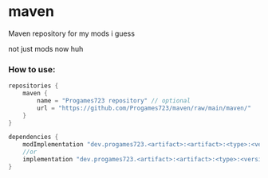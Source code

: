 # maven
Maven repository for my mods i guess

not just mods now huh

### How to use:
```gradle
repositories {
    maven {
        name = "Progames723 repository" // optional
        url = "https://github.com/Progames723/maven/raw/main/maven/"
    }
}

dependencies {
    modImplementation "dev.progames723.<artifact>:<artifact>:<type>:<version>"
    //or
    implementation "dev.progames723.<artifact>:<artifact>:<type>:<version>"
}
```
